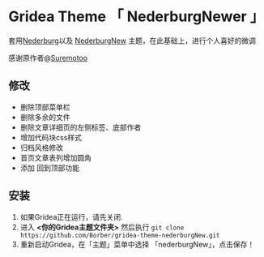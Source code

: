 #  Gridea Theme 「 NederburgNewer 」

套用[Nederburg](https://github.com/Suremotoo/gridea-theme-nederburg)以及 [NederburgNew](https://github.com/sadjjk/gridea-theme-nederburgNew) 主题，在此基础上，进行个人喜好的微调

感谢原作者@[Suremotoo](https://github.com/Suremotoo)

## 修改

- 删除顶部菜单栏
- 删除多余的文件
- 删除文章详细页的左侧标签、底部作者
- 增加代码块css样式
- 归档风格修改
- 首页文章表列增加圆角
- 添加 回到顶部功能

## 安装
1. 如果Gridea正在运行，请先关闭.
2. 进入 **<你的Gridea主题文件夹>** 然后执行 ``` git clone https://github.com/Borber/gridea-theme-nederburgNew.git ```
3. 重新启动Gridea，在「主题」菜单中选择 「nederburgNew」，点击保存！

